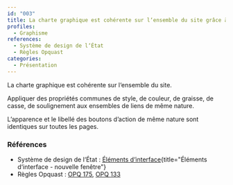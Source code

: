 ```yaml
---
id: "003"
title: La charte graphique est cohérente sur l‘ensemble du site grâce à une bonne utilisation du Système de Design de l‘État et de la Marque de l‘État
profiles:
  - Graphisme
references:
  - Système de design de l‘État
  - Règles Opquast
categories:
  - Présentation
---
```


La charte graphique est cohérente sur l‘ensemble du site.

Appliquer des propriétés communes de style, de couleur, de graisse, de casse, de soulignement aux ensembles de liens de même nature.

L’apparence et le libellé des boutons d’action de même nature sont identiques sur toutes les pages.

### Références

*  Système de design de l‘État : [Éléments d‘interface](https://www.systeme-de-design.gouv.fr/elements-d-interface){title="Éléments d‘interface - nouvelle fenêtre"}
*   Règles Opquast : [OPQ 175](https://checklists.opquast.com/fr/assurance-qualite-web/la-charte-graphique-est-coherente-sur-lensemble-du-site), [OPQ 133](https://checklists.opquast.com/fr/assurance-qualite-web/les-liens-de-meme-nature-ont-des-couleurs-des-formes-et-des-comportements-identiques-sur-toutes-les-pages)